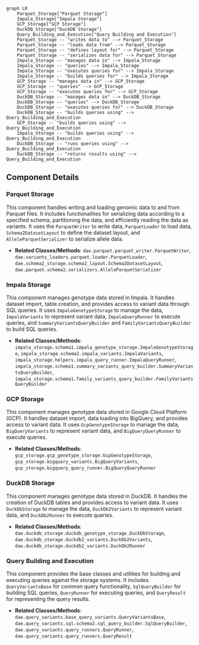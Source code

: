 ```mermaid
graph LR
    Parquet_Storage["Parquet Storage"]
    Impala_Storage["Impala Storage"]
    GCP_Storage["GCP Storage"]
    DuckDB_Storage["DuckDB Storage"]
    Query_Building_and_Execution["Query Building and Execution"]
    Parquet_Storage -- "writes data to" --> Parquet_Storage
    Parquet_Storage -- "loads data from" --> Parquet_Storage
    Parquet_Storage -- "defines layout for" --> Parquet_Storage
    Parquet_Storage -- "serializes data for" --> Parquet_Storage
    Impala_Storage -- "manages data in" --> Impala_Storage
    Impala_Storage -- "queries" --> Impala_Storage
    Impala_Storage -- "executes queries for" --> Impala_Storage
    Impala_Storage -- "builds queries for" --> Impala_Storage
    GCP_Storage -- "manages data in" --> GCP_Storage
    GCP_Storage -- "queries" --> GCP_Storage
    GCP_Storage -- "executes queries for" --> GCP_Storage
    DuckDB_Storage -- "manages data in" --> DuckDB_Storage
    DuckDB_Storage -- "queries" --> DuckDB_Storage
    DuckDB_Storage -- "executes queries for" --> DuckDB_Storage
    DuckDB_Storage -- "builds queries using" --> Query_Building_and_Execution
    GCP_Storage -- "builds queries using" --> Query_Building_and_Execution
    Impala_Storage -- "builds queries using" --> Query_Building_and_Execution
    DuckDB_Storage -- "runs queries using" --> Query_Building_and_Execution
    DuckDB_Storage -- "returns results using" --> Query_Building_and_Execution
```

## Component Details

### Parquet Storage
This component handles writing and loading genomic data to and from Parquet files. It includes functionalities for serializing data according to a specified schema, partitioning the data, and efficiently reading the data as variants. It uses the `ParquetWriter` to write data, `ParquetLoader` to load data, `Schema2DatasetLayout` to define the dataset layout, and `AlleleParquetSerializer` to serialize allele data.
- **Related Classes/Methods**: `dae.parquet.parquet_writer.ParquetWriter`, `dae.variants_loaders.parquet.loader.ParquetLoader`, `dae.schema2_storage.schema2_layout.Schema2DatasetLayout`, `dae.parquet.schema2.serializers.AlleleParquetSerializer`

### Impala Storage
This component manages genotype data stored in Impala. It handles dataset import, table creation, and provides access to variant data through SQL queries. It uses `ImpalaGenotypeStorage` to manage the data, `ImpalaVariants` to represent variant data, `ImpalaQueryRunner` to execute queries, and `SummaryVariantsQueryBuilder` and `FamilyVariantsQueryBuilder` to build SQL queries.
- **Related Classes/Methods**: `impala_storage.schema1.impala_genotype_storage.ImpalaGenotypeStorage`, `impala_storage.schema1.impala_variants.ImpalaVariants`, `impala_storage.helpers.impala_query_runner.ImpalaQueryRunner`, `impala_storage.schema1.summary_variants_query_builder.SummaryVariantsQueryBuilder`, `impala_storage.schema1.family_variants_query_builder.FamilyVariantsQueryBuilder`

### GCP Storage
This component manages genotype data stored in Google Cloud Platform (GCP). It handles dataset import, data loading into BigQuery, and provides access to variant data. It uses `GcpGenotypeStorage` to manage the data, `BigQueryVariants` to represent variant data, and `BigQueryQueryRunner` to execute queries.
- **Related Classes/Methods**: `gcp_storage.gcp_genotype_storage.GcpGenotypeStorage`, `gcp_storage.bigquery_variants.BigQueryVariants`, `gcp_storage.bigquery_query_runner.BigQueryQueryRunner`

### DuckDB Storage
This component manages genotype data stored in DuckDB. It handles the creation of DuckDB tables and provides access to variant data. It uses `DuckDbStorage` to manage the data, `DuckDb2Variants` to represent variant data, and `DuckDb2Runner` to execute queries.
- **Related Classes/Methods**: `dae.duckdb_storage.duckdb_genotype_storage.DuckDbStorage`, `dae.duckdb_storage.duckdb2_variants.DuckDb2Variants`, `dae.duckdb_storage.duckdb2_variants.DuckDb2Runner`

### Query Building and Execution
This component provides the base classes and utilities for building and executing queries against the storage systems. It includes `QueryVariantsBase` for common query functionality, `SqlQueryBuilder` for building SQL queries, `QueryRunner` for executing queries, and `QueryResult` for representing the query results.
- **Related Classes/Methods**: `dae.query_variants.base_query_variants.QueryVariantsBase`, `dae.query_variants.sql.schema2.sql_query_builder.SqlQueryBuilder`, `dae.query_variants.query_runners.QueryRunner`, `dae.query_variants.query_runners.QueryResult`
